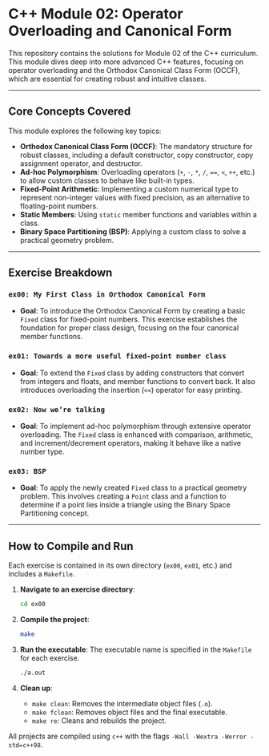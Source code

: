 # C++ Module 02: Operator Overloading and Canonical Form

This repository contains the solutions for Module 02 of the C++ curriculum. This module dives deep into more advanced C++ features, focusing on operator overloading and the Orthodox Canonical Class Form (OCCF), which are essential for creating robust and intuitive classes.

---

## Core Concepts Covered

This module explores the following key topics:

-   **Orthodox Canonical Class Form (OCCF)**: The mandatory structure for robust classes, including a default constructor, copy constructor, copy assignment operator, and destructor.
-   **Ad-hoc Polymorphism**: Overloading operators (`+`, `-`, `*`, `/`, `==`, `<`, `++`, etc.) to allow custom classes to behave like built-in types.
-   **Fixed-Point Arithmetic**: Implementing a custom numerical type to represent non-integer values with fixed precision, as an alternative to floating-point numbers.
-   **Static Members**: Using `static` member functions and variables within a class.
-   **Binary Space Partitioning (BSP)**: Applying a custom class to solve a practical geometry problem.

---

## Exercise Breakdown

### `ex00: My First Class in Orthodox Canonical Form`
-   **Goal**: To introduce the Orthodox Canonical Form by creating a basic `Fixed` class for fixed-point numbers. This exercise establishes the foundation for proper class design, focusing on the four canonical member functions.

### `ex01: Towards a more useful fixed-point number class`
-   **Goal**: To extend the `Fixed` class by adding constructors that convert from integers and floats, and member functions to convert back. It also introduces overloading the insertion (`<<`) operator for easy printing.

### `ex02: Now we’re talking`
-   **Goal**: To implement ad-hoc polymorphism through extensive operator overloading. The `Fixed` class is enhanced with comparison, arithmetic, and increment/decrement operators, making it behave like a native number type.

### `ex03: BSP`
-   **Goal**: To apply the newly created `Fixed` class to a practical geometry problem. This involves creating a `Point` class and a function to determine if a point lies inside a triangle using the Binary Space Partitioning concept.

---

## How to Compile and Run

Each exercise is contained in its own directory (`ex00`, `ex01`, etc.) and includes a `Makefile`.

1.  **Navigate to an exercise directory**:
    ```bash
    cd ex00
    ```

2.  **Compile the project**:
    ```bash
    make
    ```

3.  **Run the executable**:
    The executable name is specified in the `Makefile` for each exercise.
    ```bash
    ./a.out
    ```

4.  **Clean up**:
    -   `make clean`: Removes the intermediate object files (`.o`).
    -   `make fclean`: Removes object files and the final executable.
    -   `make re`: Cleans and rebuilds the project.

All projects are compiled using `c++` with the flags `-Wall -Wextra -Werror -std=c++98`.
